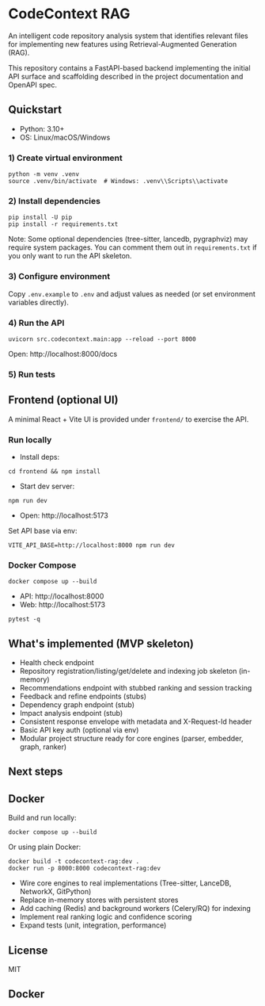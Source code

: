 # CodeContext RAG

An intelligent code repository analysis system that identifies relevant files for implementing new features using Retrieval-Augmented Generation (RAG).

This repository contains a FastAPI-based backend implementing the initial API surface and scaffolding described in the project documentation and OpenAPI spec.

## Quickstart

- Python: 3.10+
- OS: Linux/macOS/Windows

### 1) Create virtual environment

```
python -m venv .venv
source .venv/bin/activate  # Windows: .venv\\Scripts\\activate
```

### 2) Install dependencies

```
pip install -U pip
pip install -r requirements.txt
```

Note: Some optional dependencies (tree-sitter, lancedb, pygraphviz) may require system packages. You can comment them out in `requirements.txt` if you only want to run the API skeleton.

### 3) Configure environment

Copy `.env.example` to `.env` and adjust values as needed (or set environment variables directly).

### 4) Run the API

```
uvicorn src.codecontext.main:app --reload --port 8000
```

Open: http://localhost:8000/docs

### 5) Run tests
## Frontend (optional UI)

A minimal React + Vite UI is provided under `frontend/` to exercise the API.

### Run locally

- Install deps:
```
cd frontend && npm install
```
- Start dev server:
```
npm run dev
```
- Open: http://localhost:5173

Set API base via env:
```
VITE_API_BASE=http://localhost:8000 npm run dev
```

### Docker Compose

```
docker compose up --build
```
- API: http://localhost:8000
- Web: http://localhost:5173


```
pytest -q
```

## What's implemented (MVP skeleton)

- Health check endpoint
- Repository registration/listing/get/delete and indexing job skeleton (in-memory)
- Recommendations endpoint with stubbed ranking and session tracking
- Feedback and refine endpoints (stubs)
- Dependency graph endpoint (stub)
- Impact analysis endpoint (stub)
- Consistent response envelope with metadata and X-Request-Id header
- Basic API key auth (optional via env)
- Modular project structure ready for core engines (parser, embedder, graph, ranker)

## Next steps
## Docker

Build and run locally:

```
docker compose up --build
```

Or using plain Docker:

```
docker build -t codecontext-rag:dev .
docker run -p 8000:8000 codecontext-rag:dev
```


- Wire core engines to real implementations (Tree-sitter, LanceDB, NetworkX, GitPython)
- Replace in-memory stores with persistent stores
- Add caching (Redis) and background workers (Celery/RQ) for indexing
- Implement real ranking logic and confidence scoring
- Expand tests (unit, integration, performance)

## License

MIT
## Docker
